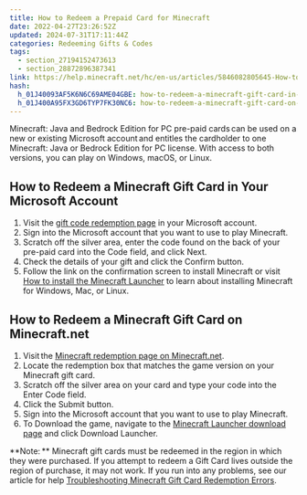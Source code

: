 ```yaml
---
title: How to Redeem a Prepaid Card for Minecraft
date: 2022-04-27T23:26:52Z
updated: 2024-07-31T17:11:44Z
categories: Redeeming Gifts & Codes
tags:
  - section_27194152473613
  - section_28872896387341
link: https://help.minecraft.net/hc/en-us/articles/5846082805645-How-to-Redeem-a-Prepaid-Card-for-Minecraft
hash:
  h_01J40093AF5K6N6C69AME04GBE: how-to-redeem-a-minecraft-gift-card-in-your-microsoft-account
  h_01J400A95FX3GD6TYP7FK30NC6: how-to-redeem-a-minecraft-gift-card-on-minecraftnet
---
```


Minecraft: Java and Bedrock Edition for PC pre-paid cards can be used on a new or existing Microsoft account and entitles the cardholder to one Minecraft: Java or Bedrock Edition for PC license. With access to both versions, you can play on Windows, macOS, or Linux.

## How to Redeem a Minecraft Gift Card in Your Microsoft Account

1.  Visit the [gift code redemption page](https://account.microsoft.com/billing/redeem) in your Microsoft account.
2.  Sign into the Microsoft account that you want to use to play Minecraft.
3.  Scratch off the silver area, enter the code found on the back of your pre-paid card into the Code field, and click Next.
4.  Check the details of your gift and click the Confirm button.
5.  Follow the link on the confirmation screen to install Minecraft or visit [How to install the Minecraft Launcher](../Minecraft-Launcher-Support/How-to-Download-and-Install-the-Minecraft-Launcher.md) to learn about installing Minecraft for Windows, Mac, or Linux.

## How to Redeem a Minecraft Gift Card on Minecraft.net

1.  Visit the [Minecraft redemption page on Minecraft.net](https://www.minecraft.net/en-us/redeem).
2.  Locate the redemption box that matches the game version on your Minecraft gift card.
3.  Scratch off the silver area on your card and type your code into the Enter Code field.
4.  Click the Submit button.
5.  Sign into the Microsoft account that you want to use to play Minecraft.
6.  To Download the game, navigate to the [Minecraft Launcher download page](https://www.minecraft.net/en-us/download) and click Download Launcher.

**Note: ** Minecraft gift cards must be redeemed in the region in which they were purchased. If you attempt to redeem a Gift Card lives outside the region of purchase, it may not work. If you run into any problems, see our article for help [Troubleshooting Minecraft Gift Card Redemption Errors](./Minecraft-Bedrock-Edition-Gift-Code-Issues-FAQ.md).
